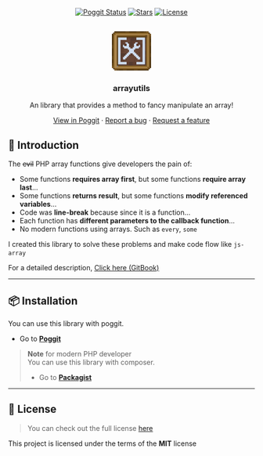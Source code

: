 <!-- PROJECT BADGES -->
<div align="center">

[![Poggit Status][poggit-status-badge]][poggit-url]
[![Stars][stars-badge]][stars-url]
[![License][license-badge]][license-url]

</div>

<!-- PROJECT LOGO -->
<br />
<div align="center">
  <img src="https://raw.githubusercontent.com/presentkim-pm/arrayutils/main/assets/icon.png" alt="Logo" width="80" height="80">
  <h3>arrayutils</h3>
  <p align="center">
    An library that provides a method to fancy manipulate an array!

[View in Poggit][poggit-url] · [Report a bug][issues-url] · [Request a feature][issues-url]

  </p>
</div>
  
## :book: Introduction  
The ~~evil~~ PHP array functions give developers the pain of:

* Some functions **requires array first**, but some functions **require array last**...  
* Some functions **returns result**, but some functions **modify referenced variables**...
* Code was **line-break** because since it is a function...
* Each function has **different parameters to the callback function**...
* No modern functions using arrays. Such as `every`, `some`

I created this library to solve these problems and make code flow like `js-array`

For a detailed description, [Click here (GitBook)](https://arrayutils.docs.present.kim/)

-----
  
## :package: Installation
You can use this library with poggit.  
- Go to [**Poggit**](https://poggit.pmmp.io/ci/presentkim-pm/arrayutils/~)

> **Note** for modern PHP developer  
> You can use this library with composer.
> - Go to [**Packagist**](https://packagist.org/packages/presentkim/arrayutils) 

-----

## :memo: License  
> You can check out the full license [here](LICENSE)  
  
This project is licensed under the terms of the **MIT** license  


[poggit-status-badge]: https://poggit.pmmp.io/ci.badge/presentkim-pm/arrayutils/arrayutils/v?style=for-the-badge
[stars-badge]: https://img.shields.io/github/stars/presentkim-pm/arrayutils.svg?style=for-the-badge
[license-badge]: https://img.shields.io/github/license/presentkim-pm/arrayutils.svg?style=for-the-badge

[poggit-url]: https://poggit.pmmp.io/ci/presentkim-pm/arrayutils/arrayutils
[stars-url]: https://github.com/presentkim-pm/arrayutils/stargazers
[issues-url]: https://github.com/presentkim-pm/arrayutils/issues
[license-url]: https://github.com/presentkim-pm/arrayutils/blob/main/LICENSE

[pmmp-url]: https://github.com/pmmp/Pocketmine-MP